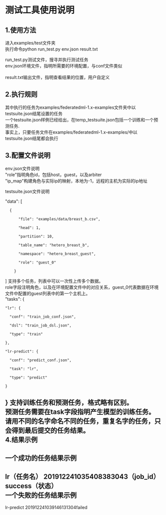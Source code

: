 
测试工具使用说明
================
1.使用方法
------
进入examples/test文件夹<br>
执行命令python run_test.py env.json result.txt<br>

run_test.py测试文件，搜寻并执行测试任务<br>
env.json环境文件，指明所需要的环境配置，与conf文件类似<br>  
result.txt输出文件，指明查看结果的位置，用户自定义<br>

2.执行规则
---------
其中执行的任务为examples/federatedml-1.x-examples文件夹中以testsuite.json结尾设置的任务<br>
一个testsuite.json样例已经给出，在temp_testsuite.json包括一个训练和一个预测任务.<br>
事实上，只要任务文件在examples/federatedml-1.x-examples/中以testsuite.json结尾都会执行<br>

3.配置文件说明
-----------
env.json文件说明<br>
"role"指明角色id，包括host，guest，以及arbiter<br>
"ip_map"构建角色与实际ip的映射，本地为-1，远程的主机为实际的ip地址<br>

testsuite.json文件说明<br>

  "data": [

      {

          "file": "examples/data/breast_b.csv",

          "head": 1,

          "partition": 10,

          "table_name": "hetero_breast_b",

          "namespace": "hetero_breast_guest",

          "role": "guest_0"

        }
]
支持多个任务，列表中可以一次性上传多个数据。<br>
role字段注明角色，以及在环境配置文件中的对应关系，guest_0代表数据在环境文件中配置的guest列表中的第一个主机上。<br>
  "tasks": {

    "lr": {

      "conf": "train_job_conf.json",

      "dsl": "train_job_dsl.json",

      "type": "train"

    },

    "lr-predict": {

      "conf": "predict_conf.json",

      "task": "lr",

      "type": "predict"

    }

  }
  支持训练任务和预测任务，格式略有区别。<br>
  预测任务需要在task字段指明产生模型的训练任务。<br>
  请用不同的名字命名不同的任务，重复名字的任务，只会得到最后提交的任务结果。<br>
 4.结果示例
 -----------
  一个成功的任务结果示例<br>
  ------------
  lr（任务名）              201912241035408383043（job_id）success（状态）<br>
  一个失败的任务结果示例<br>
  ------------
  lr-predict      201912241039146131304failed
